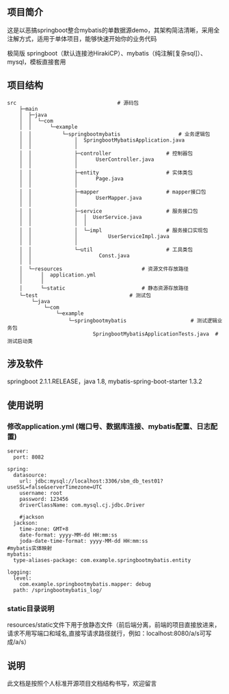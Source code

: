 

## 项目简介

这是以恶搞springboot整合mybatis的单数据源demo，其架构简洁清晰，采用全注解方式，适用于单体项目，能够快速开始你的业务代码

极简版 springboot（默认连接池HirakiCP）、mybatis（纯注解[复杂sql]）、mysql，模板直接套用



## 项目结构

```
src									# 源码包
    ├─main
    │  ├─java
    │  │  └─com
    │  │      └─example
    │  │          └─springbootmybatis					# 业务逻辑包
    │  │              │  SpringbootMybatisApplication.java
    │  │              │
    │  │              ├─controller					# 控制器包
    │  │              │      UserController.java
    │  │              │
    │  │              ├─entity						# 实体类包
    │  │              │      Page.java
    │  │              │
    │  │              ├─mapper						# mapper接口包
    │  │              │      UserMapper.java
    │  │              │
    │  │              ├─service						# 服务接口包
    │  │              │  │  UserService.java
    │  │              │  │
    │  │              │  └─impl						# 服务接口实现包
    │  │              │          UserServiceImpl.java
    │  │              │
    │  │              └─util						# 工具类包
    │  │                      Const.java
    │  │
    │  └─resources							# 资源文件存放路径
    │      │  application.yml
    │      │
    │      └─static							# 静态资源存放路径
    └─test								# 测试包
        └─java
            └─com
                └─example
                    └─springbootmybatis				        # 测试逻辑业务包
                            SpringbootMybatisApplicationTests.java	# 测试启动类
```



## 涉及软件

springboot 2.1.1.RELEASE，java 1.8, mybatis-spring-boot-starter 1.3.2



## 使用说明

### 修改application.yml (端口号、数据库连接、mybatis配置、日志配置)

```
server:
  port: 8082

spring:
  datasource:
    url: jdbc:mysql://localhost:3306/sbm_db_test01?useSSL=false&serverTimezone=UTC
    username: root
    password: 123456
    driverClassName: com.mysql.cj.jdbc.Driver

    #jackson
  jackson:
    time-zone: GMT+8
    date-format: yyyy-MM-dd HH:mm:ss
    joda-date-time-format: yyyy-MM-dd HH:mm:ss
#mybatis实体映射
mybatis:
  type-aliases-package: com.example.springbootmybatis.entity

logging:
  level:
    com.example.springbootmybatis.mapper: debug
  path: /springbootmybatis_log/
```

### static目录说明

resources/static文件下用于放静态文件（前后端分离，前端的项目直接放进来，请求不用写端口和域名,直接写请求路径就行，例如：localhost:8080/a/s可写成/a/s）

## 说明

此文档是按照个人标准开源项目文档结构书写，欢迎留言